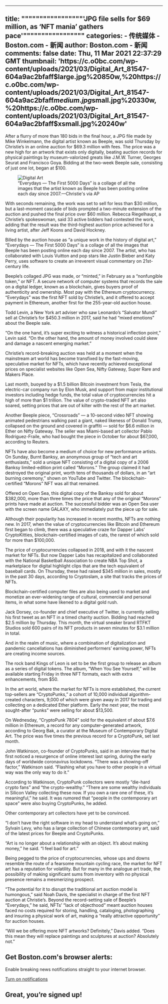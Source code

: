 
---
title: """""""""""""""""'JPG file sells for $69 million, as ‘NFT mania’ gathers pace'"""""""""""""""""
categories: 
    - 传统媒体
    - Boston.com - 新闻
author: Boston.com - 新闻
comments: false
date: Thu, 11 Mar 2021 22:37:29 GMT
thumbnail: 'https://c.o0bc.com/wp-content/uploads/2021/03/Digital_Art_81547-604a9ac2bfaff$large.jpg%20850w,%20https://c.o0bc.com/wp-content/uploads/2021/03/Digital_Art_81547-604a9ac2bfaff$medium.jpg%20640w,%20https://c.o0bc.com/wp-content/uploads/2021/03/Digital_Art_81547-604a9ac2bfaff$small.jpg%20330w,%20https://c.o0bc.com/wp-content/uploads/2021/03/Digital_Art_81547-604a9ac2bfaff$xsmall.jpg%20240w'
---

<div>   
<p>After a flurry of more than 180 bids in the final hour, a JPG file made by Mike Winkelmann, the digital artist known as Beeple, was sold Thursday by Christie’s in an online auction for $69.3 million with fees. The price was a new high for an artwork that exists only digitally, beating auction records for physical paintings by museum-valorized greats like J.M.W. Turner, Georges Seurat and Francisco Goya. Bidding at the two-week Beeple sale, consisting of just one lot, began at $100.</p>
<figure class="content-media content-media--inline-center"><div class="wrapper" data-og-width="850"><img class="wp-image-21690998 size-full content-media__image" srcset="https://c.o0bc.com/wp-content/uploads/2021/03/Digital_Art_81547-604a9ac2bfaff$large.jpg 850w, https://c.o0bc.com/wp-content/uploads/2021/03/Digital_Art_81547-604a9ac2bfaff$medium.jpg 640w, https://c.o0bc.com/wp-content/uploads/2021/03/Digital_Art_81547-604a9ac2bfaff$small.jpg 330w, https://c.o0bc.com/wp-content/uploads/2021/03/Digital_Art_81547-604a9ac2bfaff$xsmall.jpg 240w" sizes="(min-width:850px) 850px, (min-width:330px) 640px, 330px" alt="Digital Art" src="https://c.o0bc.com/wp-content/uploads/2021/03/Digital_Art_81547-604a9ac2bfaff$large.jpg%20850w,%20https://c.o0bc.com/wp-content/uploads/2021/03/Digital_Art_81547-604a9ac2bfaff$medium.jpg%20640w,%20https://c.o0bc.com/wp-content/uploads/2021/03/Digital_Art_81547-604a9ac2bfaff$small.jpg%20330w,%20https://c.o0bc.com/wp-content/uploads/2021/03/Digital_Art_81547-604a9ac2bfaff$xsmall.jpg%20240w" referrerpolicy="no-referrer"><figcaption class="content-media__caption"><span class="content-media__caption_string">“Everydays — The First 5000 Days” is a collage of all the images that the artist known as Beeple has been posting online each day since 2007.</span><span class="content-media__credit">—Christie's via AP</span></figcaption></div></figure><p>With seconds remaining, the work was set to sell for less than $30 million, but a last-moment cascade of bids prompted a two-minute extension of the auction and pushed the final price over $60 million. Rebecca Riegelhaupt, a Christie’s spokeswoman, said 33 active bidders had contested the work, adding that the result was the third-highest auction price achieved for a living artist, after Jeff Koons and David Hockney.</p>
<p>Billed by the auction house as “a unique work in the history of digital art,” “Everydays — The First 5000 Days” is a collage of all the images that Beeple has been posting online each day since 2007. The artist, who has collaborated with Louis Vuitton and pop stars like Justin Bieber and Katy Perry, uses software to create an irreverent visual commentary on 21st-century life.</p>
<p>Beeple’s collaged JPG was made, or “minted,” in February as a “nonfungible token,” or NFT. A secure network of computer systems that records the sale on a digital ledger, known as a blockchain, gives buyers proof of authenticity and ownership. Most pay with the Ethereum cryptocurrency. “Everydays” was the first NFT sold by Christie’s, and it offered to accept payment in Ethereum, another first for the 255-year-old auction house.</p>
<p>Todd Levin, a New York art adviser who saw Leonardo’s “Salvator Mundi” sell at Christie’s for $450.3 million in 2017, said he had “mixed emotions” about the Beeple sale.</p>
<p>“On the one hand, it’s super exciting to witness a historical inflection point,” Levin said. “On the other hand, the amount of money involved could skew and damage a nascent emerging market.”</p>
<p>Christie’s record-breaking auction was held at a moment when the mainstream art world has become transfixed by the fast-moving, speculative market for NFTs, which have recently achieved exceptional prices on specialist websites like Open Sea, Nifty Gateway, Super Rare and Makers Place.</p>
<p>Last month, buoyed by a $1.5 billion Bitcoin investment from Tesla, the electric-car company run by Elon Musk, and support from major institutional investors including hedge funds, the total value of cryptocurrencies hit a high of more than $1 trillion. The value of crypto-traded NFT art also soared, setting prices that are out of kilter with the rest of the art market.</p>
<p>Another Beeple piece, “Crossroads” — a 10-second video NFT showing animated pedestrians walking past a giant, naked likeness of Donald Trump, collapsed on the ground and covered in graffiti — sold for $6.6 million in Ether on Nifty Gateway. The seller was Miami-based art collector Pablo Rodriguez-Fraile, who had bought the piece in October for about $67,000, according to Reuters.</p>
<p>NFTs have also become a medium of choice for new performance artists. On Sunday, Burnt Banksy, an anonymous group of “tech and art enthusiasts,” sold a unique NFT consisting of a digital copy of a 2006 Banksy limited-edition print called “Morons.” The group claimed it had destroyed the original print, worth tens of thousands of dollars, in an “art burning ceremony,” shown on YouTube and Twitter. The blockchain-certified “Morons” NFT was all that remained.</p>
<p>Offered on Open Sea, this digital copy of the Banksy sold for about $382,000, more than three times the price that any of the original “Morons” prints have made at auction. The successful bidder was an Open Sea user with the screen name GALAXY, who immediately put the piece up for sale.</p>
<p>Although their popularity has increased in recent months, NFTs are nothing new. In 2017, when the value of cryptocurrencies like Bitcoin and Ethereum first began to climb, there was a speculative craze for Dapper Labs’ CryptoKitties, blockchain-certified images of cats, the rarest of which sold for more than $100,000.</p>
<p>The price of cryptocurrencies collapsed in 2018, and with it the nascent market for NFTs. But now Dapper Labs has recapitalized and collaborated with the National Basketball Association to create NBA Top Shot, a marketplace for digital highlight clips that are the tech equivalent of baseball cards. On Thursday, these had raised $345 million in sales, mostly in the past 30 days, according to Cryptoslam, a site that tracks the prices of NFTs.</p>
<p>Blockchain-certified computer files are also being used to market and monetize an ever-widening range of cultural, commercial and personal items, in what some have likened to a digital gold rush.</p>
<p>Jack Dorsey, co-founder and chief executive of Twitter, is currently selling his first tweet as an NFT in a timed charity auction. Bidding had reached $2.5 million by Thursday. This month, the virtual sneaker brand RTFKT Studios sold 600 pairs of its NFT products in seven minutes for $3.1 million in total.</p>
<p>And in the realm of music, where a combination of digitalization and pandemic cancellations has diminished performers’ earning power, NFTs are creating income sources.</p>
<p>The rock band Kings of Leon is set to be the first group to release an album as a series of digital tokens. The album, “When You See Yourself,” will be available starting Friday in three NFT formats, each with extra enhancements, from $50.</p>
<p>In the art world, where the market for NFTs is more established, the current top-sellers are “CryptoPunks,” a cohort of 10,000 individual algorithm-created characters, 9,000 of which were given away in 2017 for trading and collecting on a dedicated Ether platform. Early the next year, the most sought-after “punks” were selling for about $13,500.</p>
<p>On Wednesday, “CryptoPunk 7804” sold for the equivalent of about $7.6 million in Ethereum, a record for any computer-generated artwork, according to Georg Bak, a curator at the Museum of Contemporary Digital Art. The price was five times the previous record for a CryptoPunk, set last month.</p>
<p>John Watkinson, co-founder of CryptoPunks, said in an interview that he first noticed a resurgence of online interest last spring, during the early days of worldwide coronavirus lockdowns. “There was a showing-off factor,” Watkinson said. “Flashing what you have to other people in a virtual way was the only way to do it.”</p>
<p>According to Watkinson, CryptoPunk collectors were mostly “die-hard crypto fans” and “the crypto-wealthy.” “There are some wealthy individuals in Silicon Valley collecting these now. If you own a rare one of these, it’s meaningful,” he said. It was rumored that “people in the contemporary art space” were also buying CryptoPunks, he added.</p>
<p>Other contemporary art collectors have yet to be convinced.</p>
<p>“I don’t have the right software in my head to understand what’s going on,” Sylvain Levy, who has a large collection of Chinese contemporary art, said of the latest prices for Beeple and CryptoPunks.</p>
<p>“Art is no longer about a relationship with an object. It’s about making money,” he said. “I feel bad for art.”</p>
<p>Being pegged to the price of cryptocurrencies, whose ups and downs resemble the route of a fearsome mountain cycling race, the market for NFT art has a reputation for volatility. But for many in the analogue art trade, the possibility of making significant sums from inventory with no physical presence remains a mesmerizing prospect.</p>
<p>“The potential for it to disrupt the traditional art auction model is humongous,” said Noah Davis, the specialist in charge of the first NFT auction at Christie’s. Beyond the record-setting sale of Beeple’s “Everydays,” he said, NFTs’ “lack of objecthood” meant auction houses faced no costs required for storing, handling, cataloging, photographing and insuring a physical work of art, making a “really attractive opportunity” for auction houses.</p>
<p>“Will we be offering more NFT artworks? Definitely,” Davis added. “Does this mean they will replace paintings and sculptures at auction? Absolutely not.”</p>

<!-- Begin Airship Notification Opt-in CTA -->
<div class="airship-web-notifications">
<div class="airship-web-notifications-opt-in">
<h2 class="airship-web-notifications-opt-in__title">Get Boston.com's browser alerts:</h2>
<p class="airship-web-notifications-opt-in__text">Enable breaking news notifications straight to your internet browser.</p>
<a onclick="subscribeAction();" class="airship-web-notifications-opt-in__button" href="https://www.boston.com/news/technology/2021/03/11/undefined">Turn on notifications</a>
</div>
<div class="airship-web-notifications-success">
<span class="airship-web-notifications-success__icon bdc-icon bdc-icon--check-red"></span>
<h2 class="airship-web-notifications-success__message">Great, you’re signed up!</h2>
</div>
</div>
<!-- End Airship Notification Opt-in CTA -->
  
</div>
            